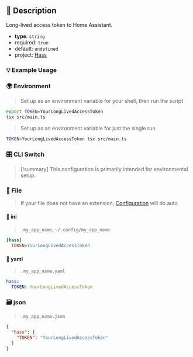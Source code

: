 ## 📜 Description

Long-lived access token to Home Assistant.

- **type**: `string`
- required: `true`
- default: `undefined`
- project: [Hass](/home-automation/hass)

### 💡 Example Usage

### 🌍 Environment

> Set up as an environment variable for your shell, then run the script
```bash
export TOKEN=YourLongLivedAccessToken
tsx src/main.ts
```
> Set up as an environment variable for just the single run

```bash
TOKEN=YourLongLivedAccessToken tsx src/main.ts
```
### 🎛️ CLI Switch

> [!summary] This configuration is primarily intended for environmental setup.

### 📁 File
>  If your file does not have an extension, [Configuration](/core/configuration) will do auto
#### 📘 ini

> `.my_app_name`, `~/.config/my_app_name`

```ini
[hass]
  TOKEN=YourLongLivedAccessToken
```
#### 📄 yaml

> `.my_app_name.yaml`

```yaml
hass:
  TOKEN: YourLongLivedAccessToken
```
### 🗃️ json

> `.my_app_name.json`

```json
{
  "hass": {
    "TOKEN": "YourLongLivedAccessToken"
  }
}
```
